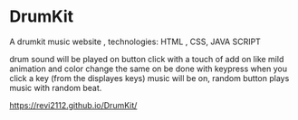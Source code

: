 # DrumKit
A drumkit music website , technologies: HTML , CSS, JAVA SCRIPT


drum sound will be played on button click with a touch of add on like mild animation and color change the same on be done with keypress
when you click a key (from the displayes keys) music will be on, random button plays music with random beat. 

https://revi2112.github.io/DrumKit/

